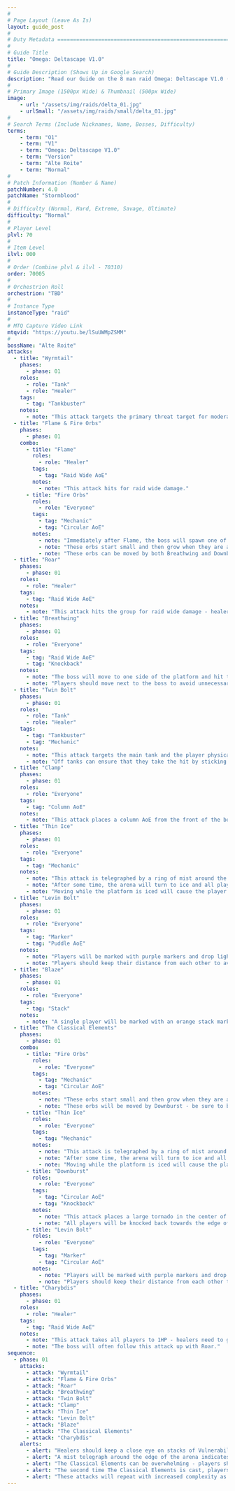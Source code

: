 ```yaml
---
#
# Page Layout (Leave As Is)
layout: guide_post
#
# Duty Metadata ================================================================
#
# Guide Title
title: "Omega: Deltascape V1.0"
#
# Guide Description (Shows Up in Google Search)
description: "Read our Guide on the 8 man raid Omega: Deltascape V1.0 (Normal) where you'll face off against Alte Roite."
#
# Primary Image (1500px Wide) & Thumbnail (500px Wide)
image:
    - url: "/assets/img/raids/delta_01.jpg"
    - urlSmall: "/assets/img/raids/small/delta_01.jpg"
#
# Search Terms (Include Nicknames, Name, Bosses, Difficulty)
terms:
    - term: "O1"
    - term: "V1"
    - term: "Omega: Deltascape V1.0"
    - term: "Version"
    - term: "Alte Roite"
    - term: "Normal"
#
# Patch Information (Number & Name)
patchNumber: 4.0
patchName: "Stormblood"
#
# Difficulty (Normal, Hard, Extreme, Savage, Ultimate)
difficulty: "Normal"
#
# Player Level
plvl: 70
#
# Item Level
ilvl: 000
#
# Order (Combine plvl & ilvl - 70310)
order: 70005
#
# Orchestrion Roll
orchestrion: "TBD"
#
# Instance Type
instanceType: "raid"
#
# MTQ Capture Video Link
mtqvid: "https://youtu.be/lSuUWMpZSMM"
#
bossName: "Alte Roite"
attacks:
  - title: "Wyrmtail"
    phases:
      - phase: 01
    roles:
      - role: "Tank"
      - role: "Healer"
    tags:
      - tag: "Tankbuster"
    notes:
      - note: "This attack targets the primary threat target for moderate damage."
  - title: "Flame & Fire Orbs"
    phases:
      - phase: 01
    combo:
      - title: "Flame"
        roles:
          - role: "Healer"
        tags:
          - tag: "Raid Wide AoE"
        notes:
          - note: "This attack hits for raid wide damage."
      - title: "Fire Orbs"
        roles:
          - role: "Everyone"
        tags:
          - tag: "Mechanic"
          - tag: "Circular AoE"
        notes:
          - note: "Immediately after Flame, the boss will spawn one of many patterns of fire orbs."
          - note: "These orbs start small and then grow when they are about to explode - their explosions result in circular AoEs that give stacking Vulnerability Up debuffs."
          - note: "These orbs can be moved by both Breathwing and Downburst - be sure to be aware of where they are at all times."
  - title: "Roar"
    phases:
      - phase: 01
    roles:
      - role: "Healer"
    tags:
      - tag: "Raid Wide AoE"
    notes:
      - note: "This attack hits the group for raid wide damage - healers should keep an eye on players with stacks of Vulnerability Up debuffs."
  - title: "Breathwing"
    phases:
      - phase: 01
    roles:
      - role: "Everyone"
    tags:
      - tag: "Raid Wide AoE"
      - tag: "Knockback"
    notes:
      - note: "The boss will move to one side of the platform and hit the arena with an AoE that knocks back both players and Fire Orbs."
      - note: "Players should move next to the boss to avoid unnecessary complications."
  - title: "Twin Bolt"
    phases:
      - phase: 01
    roles:
      - role: "Tank"
      - role: "Healer"
    tags:
      - tag: "Tankbuster"
      - tag: "Mechanic"
    notes:
      - note: "This attack targets the main tank and the player physically closest to them."
      - note: "Off tanks can ensure that they take the hit by sticking close to the main tank during the cast."
  - title: "Clamp"
    phases:
      - phase: 01
    roles:
      - role: "Everyone"
    tags:
      - tag: "Column AoE"
    notes:
      - note: "This attack places a column AoE from the front of the boss - avoid as necessary."
  - title: "Thin Ice"
    phases:
      - phase: 01
    roles:
      - role: "Everyone"
    tags:
      - tag: "Mechanic"
    notes:
      - note: "This attack is telegraphed by a ring of mist around the edge of the arena."
      - note: "After some time, the arena will turn to ice and all players must <strong>STOP</strong> moving."
      - note: "Moving while the platform is iced will cause the player to slide a short distance - this can make future mechanics complicated to avoid if you are not positioned properly."
  - title: "Levin Bolt"
    phases:
      - phase: 01
    roles:
      - role: "Everyone"
    tags:
      - tag: "Marker"
      - tag: "Puddle AoE"
    notes:
      - note: "Players will be marked with purple markers and drop lightning AoE puddles where they stand."
      - note: "Players should keep their distance from each other to avoid overlap."
  - title: "Blaze"
    phases:
      - phase: 01
    roles:
      - role: "Everyone"
    tags:
      - tag: "Stack"
    notes:
      - note: "A single player will be marked with an orange stack marker - all players should stack to soak damage."
  - title: "The Classical Elements"
    phases:
      - phase: 01
    combo:
      - title: "Fire Orbs"
        roles:
          - role: "Everyone"
        tags:
          - tag: "Mechanic"
          - tag: "Circular AoE"
        notes:
          - note: "These orbs start small and then grow when they are about to explode - their explosions result in circular AoEs that give stacking Vulnerability Up debuffs."
          - note: "These orbs will be moved by Downburst - be sure to be aware of where they are at all times."
      - title: "Thin Ice"
        roles:
          - role: "Everyone"
        tags:
          - tag: "Mechanic"
        notes:
          - note: "This attack is telegraphed by a ring of mist around the edge of the arena."
          - note: "After some time, the arena will turn to ice and all players must <strong>STOP</strong> moving."
          - note: "Moving while the platform is iced will cause the player to slide a short distance."
      - title: "Downburst"
        roles:
          - role: "Everyone"
        tags:
          - tag: "Circular AoE"
          - tag: "Knockback"
        notes:
          - note: "This attack places a large tornado in the center of the arena that will kill players if it hits them."
          - note: "All players will be knocked back towards the edge of the arena."
      - title: "Levin Bolt"
        roles:
          - role: "Everyone"
        tags:
          - tag: "Marker"
          - tag: "Circular AoE"
        notes:
          - note: "Players will be marked with purple markers and drop lightning AoE puddles where they stand."
          - note: "Players should keep their distance from each other to avoid overlap."
  - title: "Charybdis"
    phases:
      - phase: 01
    roles:
      - role: "Healer"
    tags:
      - tag: "Raid Wide AoE"
    notes:
      - note: "This attack takes all players to 1HP - healers need to get all players' health back up immediately."
      - note: "The boss will often follow this attack up with Roar."
sequence:
  - phase: 01
    attacks:
      - attack: "Wyrmtail"
      - attack: "Flame & Fire Orbs"
      - attack: "Roar"
      - attack: "Breathwing"
      - attack: "Twin Bolt"
      - attack: "Clamp"
      - attack: "Thin Ice"
      - attack: "Levin Bolt"
      - attack: "Blaze"
      - attack: "The Classical Elements"
      - attack: "Charybdis"
    alerts:
      - alert: "Healers should keep a close eye on stacks of Vulnerability Up on the group - these can make damage very tough to deal with."
      - alert: "A mist telegraph around the edge of the arena indicates that Thin Ice is about to cover the arena in ice - all players should stop moving."
      - alert: "The Classical Elements can be overwhelming - players should slide to the center after Downburst has knocked them back to avoid the Fire Orbs."
      - alert: "The second time The Classical Elements is cast, players should position themselves in between the Fire Orbs so that when Downburst is cast, the Fire Orbs in the middle of the room are pushed away from them."
      - alert: "These attacks will repeat with increased complexity as the fight progresses."
---
```

